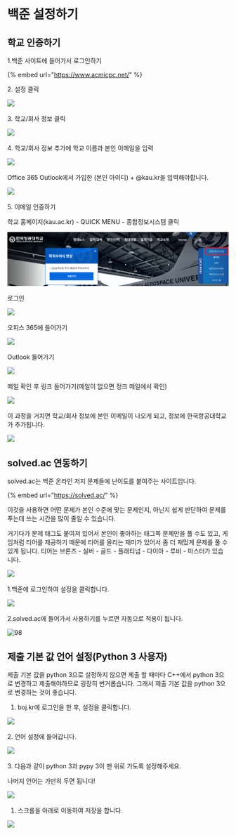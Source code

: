 # 백준 설정하기

## 학교 인증하기

1.백준 사이트에 들어가서 로그인하기

{% embed url="https://www.acmicpc.net/" %}



2\. 설정 클릭

![](https://2688601153-files.gitbook.io/\~/files/v0/b/gitbook-x-prod.appspot.com/o/spaces%2FKQUVywtRysqNgprKzgCC%2Fuploads%2Fh5FfuvWfZgB0WeOyyNDH%2Fimage.png?alt=media\&token=33e9a3cb-c2a8-4871-bba9-50e54358c2bc)

3\. 학교/회사 정보 클릭

![](https://2688601153-files.gitbook.io/\~/files/v0/b/gitbook-x-prod.appspot.com/o/spaces%2FKQUVywtRysqNgprKzgCC%2Fuploads%2F3KSiPP6n5zc0NeC12ggJ%2Fimage.png?alt=media\&token=c7d35f84-1e67-4bca-8bc2-ad87f1b4d136)

4\. 학교/회사 정보 추가에 학교 이름과 본인 이메일을 입력

![](https://2688601153-files.gitbook.io/\~/files/v0/b/gitbook-x-prod.appspot.com/o/spaces%2FKQUVywtRysqNgprKzgCC%2Fuploads%2FlXTkOkRc7Gmuc8SFNWJF%2Fimage.png?alt=media\&token=d813fa0b-ae1f-44c1-ac4a-2352b884c025)

Office 365 Outlook에서 가입한 (본인 아이디) + @kau.kr을 입력해야합니다.

![](https://2688601153-files.gitbook.io/\~/files/v0/b/gitbook-x-prod.appspot.com/o/spaces%2FKQUVywtRysqNgprKzgCC%2Fuploads%2FBaTOdTwtcN5p9k5iPRb9%2Fimage.png?alt=media\&token=17928c41-0999-4b6a-89a2-ba01bc781e6e)

5\. 이메일 인증하기

학교 홈페이지(kau.ac.kr) - QUICK MENU - 종합정보시스템 클릭

![](<../.gitbook/assets/image (52).png>)

로그인

![](https://2688601153-files.gitbook.io/\~/files/v0/b/gitbook-x-prod.appspot.com/o/spaces%2FKQUVywtRysqNgprKzgCC%2Fuploads%2FblJ1RXSEs5dembZhYI4x%2Fimage.png?alt=media\&token=66c83abd-52db-4ba4-b1c3-765c24615025)

오피스 365에 들어가기

![](https://2688601153-files.gitbook.io/\~/files/v0/b/gitbook-x-prod.appspot.com/o/spaces%2FKQUVywtRysqNgprKzgCC%2Fuploads%2FcMZ34GiiP5cVvOJknnfl%2Fimage.png?alt=media\&token=476d87d2-a014-4425-8f04-1c597a21f6c0)

Outlook 들어가기

![](https://2688601153-files.gitbook.io/\~/files/v0/b/gitbook-x-prod.appspot.com/o/spaces%2FKQUVywtRysqNgprKzgCC%2Fuploads%2FVCdDn6k7siJuZlAUbmb4%2Fimage.png?alt=media\&token=4e27f505-76eb-4520-a55a-389a986c0429)

메일 확인 후 링크 들어가기(메일이 없으면 정크 메일에서 확인)

![](https://2688601153-files.gitbook.io/\~/files/v0/b/gitbook-x-prod.appspot.com/o/spaces%2FKQUVywtRysqNgprKzgCC%2Fuploads%2FwPRWYj2fMgNGllsVxjiG%2Fimage.png?alt=media\&token=f2afd5fb-5ac4-404f-9460-78efab5464f0)

이 과정을 거치면 학교/회사 정보에 본인 이메일이 나오게 되고, 정보에 한국항공대학교가 추가됩니다.

![](https://2688601153-files.gitbook.io/\~/files/v0/b/gitbook-x-prod.appspot.com/o/spaces%2FKQUVywtRysqNgprKzgCC%2Fuploads%2FSUvT9RlT31Jywv1Co7tG%2Fimage.png?alt=media\&token=b1363d98-9ed8-49fe-b425-c88c2a218c92)

## solved.ac 연동하기

solved.ac는 백준 온라인 저지 문제들에 난이도를 붙여주는 사이트입니다.

{% embed url="https://solved.ac/" %}

이것을 사용하면 어떤 문제가 본인 수준에 맞는 문제인지, 아닌지 쉽게 판단하여 문제를 푸는데 쓰는 시간을 많이 줄일 수 있습니다.

거기다가 문제 태그도 붙여져 있어서 본인이 좋아하는 태그쪽 문제만을 풀 수도 있고, 게임처럼 티어를 제공하기 때문에 티어를 올리는 재미가 있어서 좀 더 재밌게 문제를 풀 수 있게 됩니다. 티어는 브론즈 - 실버 - 골드 - 플래티넘 - 다이아 - 루비 - 마스터가 있습니다.

![](https://2688601153-files.gitbook.io/\~/files/v0/b/gitbook-x-prod.appspot.com/o/spaces%2FKQUVywtRysqNgprKzgCC%2Fuploads%2F6FEDCPxacnUMu7xR3Tq2%2Fimage.png?alt=media\&token=76ff8873-6ec7-41ba-9cf6-e49b83026c7c)

1.백준에 로그인하여 설정을 클릭합니다.

![](https://2688601153-files.gitbook.io/\~/files/v0/b/gitbook-x-prod.appspot.com/o/spaces%2FKQUVywtRysqNgprKzgCC%2Fuploads%2F8MaTsKGiocoWFuPPmHLy%2Fimage.png?alt=media\&token=f28612cc-8ed9-4570-a79b-56ecef07f8de)

2.solved.ac에 들어가서 사용하기를 누르면 자동으로 적용이 됩니다.

![98](https://2688601153-files.gitbook.io/\~/files/v0/b/gitbook-x-prod.appspot.com/o/spaces%2FKQUVywtRysqNgprKzgCC%2Fuploads%2FXn8uPQErvCZXuyn4Guby%2Fimage.png?alt=media\&token=fdcd34b0-473d-4360-8615-5a1f81d8f898)

## 제출 기본 값 언어 설정(Python 3 사용자)

제출 기본 값을 python 3으로 설정하지 않으면 제출 할 때마다 C++에서 python 3으로 변경하고 제출해야하므로 굉장히 번거롭습니다. 그래서 제출 기본 값을 python 3으로 변경하는 것이 좋습니다.

1. boj.kr에 로그인을 한 후, 설정을 클릭합니다.

![](https://2688601153-files.gitbook.io/\~/files/v0/b/gitbook-x-prod.appspot.com/o/spaces%2FKQUVywtRysqNgprKzgCC%2Fuploads%2Fq43tmXcCFOFs3R42bEgH%2Fimage.png?alt=media\&token=ccce3764-e8e1-48c7-9289-320a9bb4efcb)

2\. 언어 설정에 들어갑니다.

![](https://2688601153-files.gitbook.io/\~/files/v0/b/gitbook-x-prod.appspot.com/o/spaces%2FKQUVywtRysqNgprKzgCC%2Fuploads%2FTdWhIHtPbpfoKVt0fc8q%2Fimage.png?alt=media\&token=56330ca9-13be-4918-8f55-b173299a0c73)

3\. 다음과 같이 python 3과 pypy 3이 맨 위로 가도록 설정해주세요.

나머지 언어는 가만히 두면  됩니다!

![](https://2688601153-files.gitbook.io/\~/files/v0/b/gitbook-x-prod.appspot.com/o/spaces%2FKQUVywtRysqNgprKzgCC%2Fuploads%2FMsQDj2U5gN1ke8Q3F7Kn%2Fimage.png?alt=media\&token=5a664419-d358-4178-a840-5bf9578f61bb)

1. 스크롤을 아래로 이동하여 저장을 합니다.

![](https://2688601153-files.gitbook.io/\~/files/v0/b/gitbook-x-prod.appspot.com/o/spaces%2FKQUVywtRysqNgprKzgCC%2Fuploads%2FdLaRwlvxwfzHeQOd5vXx%2Fimage.png?alt=media\&token=4d8b19bc-9e5f-452b-8adb-beb75c4ef3da)
